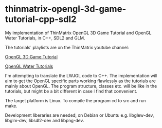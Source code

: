 # thinmatrix-opengl-3d-game-tutorial-cpp-sdl2
My implementation of ThinMatrix OpenGL 3D Game Tutorial and OpenGL Water Tutorials, in C++, SDL2 and GLM.

The tutorials' playlists are on the ThinMatrix youtube channel:

[OpenGL 3D Game Tutorial](https://www.youtube.com/playlist?list=PLRIWtICgwaX0u7Rf9zkZhLoLuZVfUksDP)

[OpenGL Water Tutorials](https://www.youtube.com/playlist?list=PLRIWtICgwaX23jiqVByUs0bqhnalNTNZh)

I'm attempting to translate the LWJGL code to C++. The implementation will aim to get the OpenGL specific parts working flawlessly as the tutorials are mainly about OpenGL. The program structure, classes etc. will be like in the tutorials, but might be a bit different in case I find that convenient.

The target platform is Linux. To compile the program cd to src and run make.

Development liberaries are needed, on Debian or Ubuntu e.g. libglew-dev, libglm-dev, libsdl2-dev and libpng-dev.
